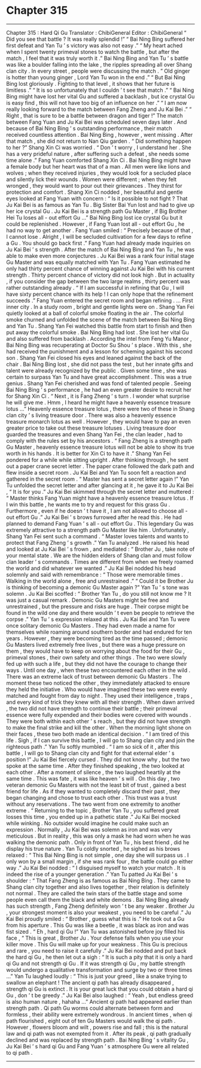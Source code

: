 
# Chapter 315


---

Chapter 315 : Hard Qi Gu
Translator :
ChibiGeneral
Editor :
ChibiGeneral
“ Did you see that battle ? It was really splendid !”
“ Bai Ning Bing suffered her first defeat and Yan Tu ’ s victory was also not easy .”
“ My heart ached when I spent twenty primeval stones to watch the battle , but after the match , I feel that it was truly worth it .”
Bai Ning Bing and Yan Tu ’ s battle was like a boulder falling into the lake , the ripples spreading all over Shang clan city .
In every street , people were discussing the match .
”
Old ginger is hotter than young ginger
, Lord Yan Tu won in the end .”
“ But Bai Ning Bing lost gloriously . Fighting to that level , it shows that her future is limitless .”
“ It is so unfortunately that I couldn ’ t see that match .”
“ Bai Ning Bing might have lost her vital Gu and suffered a backlash , but ice crystal Gu is easy find , this will not have too big of an influence on her .”
“ I am now really looking forward to the match between Fang Zheng and Ju Kai Bei .”
“ Right , that is sure to be a battle between dragon and tiger !”
The match between Fang Yuan and Ju Kai Bei was scheduled seven days later . And because of Bai Ning Bing ’ s outstanding performance , their match received countless attention .
Bai Ning Bing , however , went missing .
After that match , she did not return to Nan Qiu garden .
“ Did something happen to her ?” Shang Xin Ci was worried .
“ Don ’ t worry , I understand her . She has a very prideful nature , after suffering such a defeat , she needs some time alone .” Fang Yuan comforted Shang Xin Ci .
Bai Ning Bing might have a female body but her heart was that of a man .
All men were like lions and wolves ; when they received injuries , they would look for a secluded place and silently lick their wounds .
Women were different ; when they felt wronged , they would want to pour out their grievances . They thirst for protection and comfort .
Shang Xin Ci nodded , her beautiful and gentle eyes looked at Fang Yuan with concern : “ Is it possible to not fight ? That Ju Kai Bei is as famous as Yan Tu . Big Sister Bai Yun lost and had to give up her ice crystal Gu . Ju Kai Bei is a strength path Gu Master , if Big Brother Hei Tu loses all - out effort Gu …”
Bai Ning Bing lost ice crystal Gu but it could be replenished . However , if Fang Yuan lost all - out effort Gu , he had no way to get another .
Fang Yuan smiled : “ Precisely because of that , I cannot lose . Alright , I will be secluded cultivation for a few days to refine a Gu . You should go back first .”
Fang Yuan had already made inquiries on Ju Kai Bei ’ s strength . After the match of Bai Ning Bing and Yan Tu , he was able to make even more conjectures .
Ju Kai Bei was a rank four initial stage Gu Master and was equally matched with Yan Tu . Fang Yuan estimated he only had thirty percent chance of winning against Ju Kai Bei with his current strength .
Thirty percent chance of victory did not look high . But in actuality , if you consider the gap between the two large realms , thirty percent was rather outstanding already .
“ If I am successful in refining that Gu , I will have sixty percent chance with its help ! I can only hope that the refinement succeeds .”
Fang Yuan entered the secret room and began refining .
…
First inner city .
In a study room , bright and gentle lights were on .
Shang Yan Fei quietly looked at a ball of colorful smoke floating in the air . The colorful smoke churned and unfolded the scene of the match between Bai Ning Bing and Yan Tu .
Shang Yan Fei watched this battle from start to finish and then put away the colorful smoke .
Bai Ning Bing had lost .
She lost her vital Gu and also suffered from backlash .
According the intel from Feng Yu Manor , Bai Ning Bing was recuperating at Doctor Su Shou ’ s place .
With this , she had received the punishment and a lesson for scheming against his second son .
Shang Yan Fei closed his eyes and leaned against the back of the chair .
Bai Ning Bing lost , she did not pass the test , but her innate gifts and talent were already recognized by the public . Given some time , she was certain to surpass Yan Tu and have great accomplishment .
This was a true genius .
Shang Yan Fei cherished and was fond of talented people .
Seeing Bai Ning Bing ’ s performance , he had an even greater desire to recruit her for Shang Xin Ci .
“ Next , it is Fang Zheng ’ s turn . I wonder what surprise he will give me . Hmm , I heard he might have a heavenly essence treasure lotus …”
Heavenly essence treasure lotus , there were two of these in Shang clan city ’ s living treasure door . There was also a heavenly essence treasure monarch lotus as well .
However , they would have to pay an even greater price to take out these treasure lotuses .
Living treasure door guarded the treasures and even Shang Yan Fei , the clan leader , had to comply with the rules set by his ancestors .
“ Fang Zheng is a strength path Gu Master , heavenly essence treasure lotus will not be able to show its true worth in his hands . It is better for Xin Ci to have it .”
Shang Yan Fei pondered for a while while sitting upright . After thinking through , he sent out a paper crane secret letter .
The paper crane followed the dark path and flew inside a secret room .
Ju Kai Bei and Yan Tu soon felt a reaction and gathered in the secret room .
“ Master has sent a secret letter again !” Yan Tu unfolded the secret letter and after glancing at it , he gave it to Ju Kai Bei , “ It is for you .”
Ju Kai Bei skimmed through the secret letter and muttered : “ Master thinks Fang Yuan might have a heavenly essence treasure lotus . If I win this battle , he wants me to try and request for this grass Gu . Furthermore , even if he doesn ’ t have it , I am not allowed to choose all - out effort Gu .”
Ju Kai Bei ’ s brows furrowed after he read this .
He had planned to demand Fang Yuan ’ s all - out effort Gu . This legendary Gu was extremely attractive to a strength path Gu Master like him .
Unfortunately , Shang Yan Fei sent such a command .
“ Master loves talents and wants to protect that Fang Zheng ’ s growth .” Yan Tu analyzed .
He raised his head and looked at Ju Kai Bei ’ s frown , and mediated : “ Brother Ju , take note of your mental state . We are the hidden elders of Shang clan and must follow clan leader ’ s commands . Times are different from when we freely roamed the world and did whatever we wanted .”
Ju Kai Bei nodded his head solemnly and said with remembrance : “ Those were memorable times . Walking in the world alone , free and unrestrained .”
“ Could it be Brother Ju is thinking of becoming a demonic Gu Master again ?” Yan Tu ’ s tone was solemn .
Ju Kai Bei scoffed : “ Brother Yan Tu , do you still not know me ? It was just a casual remark . Demonic Gu Masters might be free and unrestrained , but the pressure and risks are huge . Their corpse might be found in the wild one day and there wouldn ’ t even be people to retrieve the corpse .”
Yan Tu ’ s expression relaxed at this .
Ju Kai Bei and Yan Tu were once solitary demonic Gu Masters .
They had even made a name for themselves while roaming around southern border and had endured for ten years . However , they were becoming tired as the time passed ; demonic Gu Masters lived extremely free lives , but there was a huge pressure on them , they would have to keep on worrying about the food for their Gu , primeval stones , their own safety and other things .
The two were slowly fed up with such a life , but they did not have the courage to change their ways .
Until one day , when these two encountered each other in the wild .
There was an extreme lack of trust between demonic Gu Masters . The moment these two noticed the other , they immediately attacked to ensure they held the initiative .
Who would have imagined these two were evenly matched and fought from day to night . They used their intelligence , traps , and every kind of trick they knew with all their strength .
When dawn arrived , the two did not have strength to continue their battle ; their primeval essence were fully expended and their bodies were covered with wounds . They were both within each other ’ s reach , but they did not have strength to make the final strike and kill the other .
When the morning light shone on their faces , these two both made an identical decision .
“ I am tired of this life . Sigh , if I can survive this battle , I will go to Shang clan city and join the righteous path .” Yan Tu softly mumbled .
“ I am so sick of it , after this battle , I will go to Shang clan city and fight for that external elder ’ s position !” Ju Kai Bei fiercely cursed .
They did not know why , but the two spoke at the same time .
After they finished speaking , the two looked at each other .
After a moment of silence , the two laughed heartily at the same time .
This was fate , it was like heaven ’ s will . On this day , two veteran demonic Gu Masters with not the least bit of trust , gained a best friend for life .
As if they wanted to completely discard their past , they began changing and chose to trust each other .
This trust was a trust without any reservations . The two went from one extremity to another extreme .
“ Returning to the topic , Brother Yan Tu , you suffered great losses this time , you ended up in a pathetic state .” Ju Kai Bei mocked while winking .
No outsider would imagine he could make such an expression . Normally , Ju Kai Bei was solemn as iron and was very meticulous . But in reality , this was only a mask he had worn when he was walking the demonic path .
Only in front of Yan Tu , his best friend , did he display his true nature .
Yan Tu coldly snorted , he sighed as his brows relaxed : “ This Bai Ning Bing is not simple , one day she will surpass us . I only won by a small margin , if she was rank four , the battle could go either way .”
Ju Kai Bei nodded : “ I disguised myself to watch your match . It is indeed the rise of a younger generation .”
Yan Tu patted Ju Kai Bei ’ s shoulder : “ That Fang Zheng is as famous as Bai Ning Bing . They came to Shang clan city together and also lives together , their relation is definitely not normal . They are called the twin stars of the battle stage and some people even call them the black and white demons . Bai Ning Bing already has such strength , Fang Zheng definitely won ’ t be any weaker . Brother Ju , your strongest moment is also your weakest , you need to be careful .”
Ju Kai Bei proudly smiled : “ Brother , guess what this is .”
He took out a Gu from his aperture .
This Gu was like a beetle , it was black as iron and was fist sized .
“ Eh , hard qi Gu !” Yan Tu was astonished before joy filled his face , “ This is great , Brother Ju . Your defense falls when you use your killer move . This Gu will make up for your weakness . This Gu is precious and rare , you need to raise it carefully .”
Ju Kai Bei nodded and put back the hard qi Gu , he then let out a sigh : “ It is such a pity that it is only a hard qi Gu and not strength qi Gu . If it was strength qi Gu , my battle strength would undergo a qualitative transformation and surge by two or three times …”
Yan Tu laughed loudly : “ This is just your greed , like
a snake trying to swallow an elephant !
The ancient qi path has already disappeared , strength qi Gu is extinct . It is your great luck that you could obtain a hard qi Gu , don ’ t be greedy .”
Ju Kai Bei also laughed : “ Yeah , but endless greed is also human nature , hahaha …”
Ancient qi path had appeared earlier than strength path .
Qi path Gu worms could alternate between form and formless , their ability were extremely wondrous . In ancient times , when qi path flourished , eight out of ten Gu Masters would walk the qi path .
However , flowers bloom and wilt , powers rise and fall ; this is the natural law and qi path was not exempted from it .
After its peak , qi path gradually declined and was replaced by strength path .
Bai Ning Bing ’ s vitality Gu , Ju Kai Bei ’ s hard qi Gu and Fang Yuan ’ s atmosphere Gu were all related to qi path .

---

